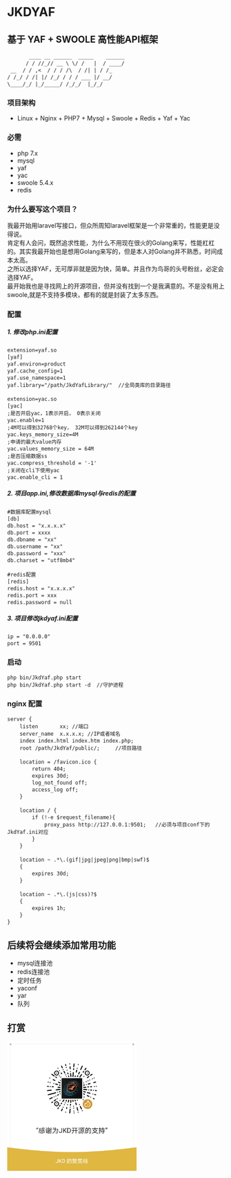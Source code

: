 # JKDYAF

## 基于 YAF + SWOOLE 高性能API框架
           ____ __ ______  _____    ______
          / / //_// __ \ \/ /   |  / ____/
     __  / / ,<  / / / /\  / /| | / /_
    / /_/ / /| |/ /_/ / / / ___ |/ __/
    \____/_/ |_/_____/ /_/_/  |_/_/


### 项目架构
- Linux + Nginx + PHP7 + Mysql + Swoole + Redis + Yaf + Yac

### 必需
- php 7.x
- mysql
- yaf
- yac
- swoole 5.4.x
- redis


### 为什么要写这个项目？
我最开始用laravel写接口，但众所周知laravel框架是一个非常重的，性能更是没得说。   
肯定有人会问，既然追求性能，为什么不用现在很火的Golang来写，性能杠杠的。其实我最开始也是想用Golang来写的，但是本人对Golang并不熟悉，时间成本太高。    
之所以选择YAF，无可厚非就是因为快，简单。并且作为鸟哥的头号粉丝，必定会选择YAF。    
最开始我也是寻找网上的开源项目，但并没有找到一个是我满意的。不是没有用上swoole,就是不支持多模块，都有的就是封装了太多东西。    


### 配置
##### 1. 修改php.ini配置
    extension=yaf.so
    [yaf]   
    yaf.environ=product
    yaf.cache_config=1
    yaf.use_namespace=1
    yaf.library="/path/JkdYafLibrary/"  //全局类库的目录路径
        
    extension=yac.so
    [yac]
    ;是否开启yac，1表示开启， 0表示关闭
    yac.enable=1 
    ;4M可以得到32768个key， 32M可以得到262144个key
    yac.keys_memory_size=4M
    ;申请的最大value内存
    yac.values_memory_size = 64M 
    ;是否压缩数据ss
    yac.compress_threshold = '-1' 
    ;关闭在cli下使用yac
    yac.enable_cli = 1

##### 2. 项目app.ini,修改数据库mysql与redis的配置
    #数据库配置mysql
    [db]
    db.host = "x.x.x.x"
    db.port = xxxx
    db.dbname = "xx"
    db.username = "xx"
    db.password = "xxx"
    db.charset = "utf8mb4"
    
    #redis配置
    [redis]
    redis.host = "x.x.x.x"
    redis.port = xxx
    redis.password = null

##### 3. 项目修改jkdyaf.ini配置
    ip = "0.0.0.0"
    port = 9501

### 启动
    php bin/JkdYaf.php start 
    php bin/JkdYaf.php start -d  //守护进程
    
### nginx 配置
    server {
        listen       xx; //端口
        server_name  x.x.x.x; //IP或者域名
        index index.html index.htm index.php;
        root /path/JkdYaf/public/;     //项目路径
    
        location = /favicon.ico {
            return 404;
            expires 30d;
            log_not_found off;
            access_log off;
        }
    
        location / {
            if (!-e $request_filename){
                proxy_pass http://127.0.0.1:9501;   //必须与项目conf下的JkdYaf.ini对应
            }
        }
    
        location ~ .*\.(gif|jpg|jpeg|png|bmp|swf)$
        {
            expires 30d;
        }
    
        location ~ .*\.(js|css)?$
        {
            expires 1h;
        }
    }
  
    
## 后续将会继续添加常用功能
- mysql连接池
- redis连接池
- 定时任务
- yaconf
- yar
- 队列


## 打赏
<img src="./yaf/public/JkdYaf-wechat.png" alt="基于 YAF + SWOOLE 高性能API框架" width="300" height="300" align="bottom" />
